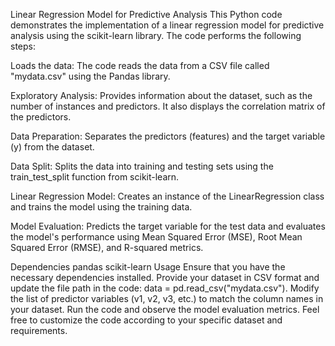 Linear Regression Model for Predictive Analysis
This Python code demonstrates the implementation of a linear regression model for predictive analysis using the scikit-learn library. The code performs the following steps:

Loads the data: The code reads the data from a CSV file called "mydata.csv" using the Pandas library.

Exploratory Analysis: Provides information about the dataset, such as the number of instances and predictors. It also displays the correlation matrix of the predictors.

Data Preparation: Separates the predictors (features) and the target variable (y) from the dataset.

Data Split: Splits the data into training and testing sets using the train_test_split function from scikit-learn.

Linear Regression Model: Creates an instance of the LinearRegression class and trains the model using the training data.

Model Evaluation: Predicts the target variable for the test data and evaluates the model's performance using Mean Squared Error (MSE), Root Mean Squared Error (RMSE), and R-squared metrics.

Dependencies
pandas
scikit-learn
Usage
Ensure that you have the necessary dependencies installed.
Provide your dataset in CSV format and update the file path in the code: data = pd.read_csv("mydata.csv").
Modify the list of predictor variables (v1, v2, v3, etc.) to match the column names in your dataset.
Run the code and observe the model evaluation metrics.
Feel free to customize the code according to your specific dataset and requirements.
